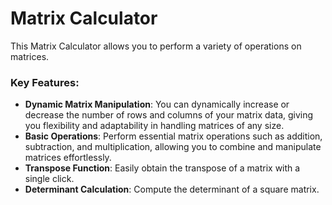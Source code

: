 # Matrix Calculator
 This Matrix Calculator allows you to perform a variety of operations on matrices. 

### Key Features:

- **Dynamic Matrix Manipulation**: You can dynamically increase or decrease the number of rows and columns of your matrix data, giving you flexibility and adaptability in handling matrices of any size.
- **Basic Operations**: Perform essential matrix operations such as addition, subtraction, and multiplication, allowing you to combine and manipulate matrices effortlessly.
- **Transpose Function**: Easily obtain the transpose of a matrix with a single click.
- **Determinant Calculation**: Compute the determinant of a square matrix.
